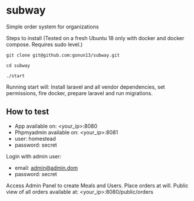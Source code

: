 # subway
Simple order system for organizations

Steps to install
(Tested on a fresh Ubuntu 18 only with docker and docker compose. Requires sudo level.)
```
git clone git@github.com:gonun13/subway.git

cd subway

./start
```

Running start will: 
Install laravel and all vendor dependencies, set permissions, fire docker, prepare laravel and run migrations.

## How to test

- App available on: <your_ip>:8080
- Phpmyadmin available on: <your_ip>:8081
- user: homestead
- password: secret

Login with admin user:
- email: admin@admin.dom
- password: secret

Access Admin Panel to create Meals and Users. Place orders at will.
Public view of all orders available at: <your_ip>:8080/public/orders
